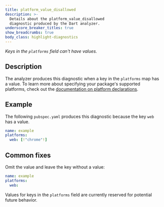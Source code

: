 ```yaml
---
title: platform_value_disallowed
description: >-
  Details about the platform_value_disallowed
  diagnostic produced by the Dart analyzer.
underscore_breaker_titles: true
show_breadcrumbs: true
body_class: highlight-diagnostics
---
```


_Keys in the `platforms` field can't have values._

## Description

The analyzer produces this diagnostic when a key in the `platforms` map
has a value.
To learn more about specifying your package's supported platforms,
check out the [documentation on platform declarations](https://dart.dev/tools/pub/pubspec#platforms).

## Example

The following `pubspec.yaml` produces this diagnostic because the key
`web` has a value.

```yaml
name: example
platforms:
  web: [!"chrome"!]
```

## Common fixes

Omit the value and leave the key without a value:

```yaml
name: example
platforms:
  web:
```

Values for keys in the `platforms` field are currently reserved for
potential future behavior.
